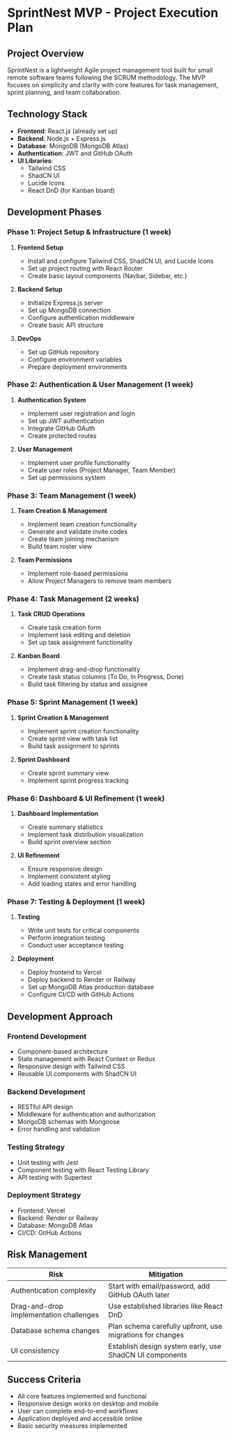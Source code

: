 # SprintNest MVP - Project Execution Plan

## Project Overview
SprintNest is a lightweight Agile project management tool built for small remote software teams following the SCRUM methodology. The MVP focuses on simplicity and clarity with core features for task management, sprint planning, and team collaboration.

## Technology Stack
- **Frontend**: React.js (already set up)
- **Backend**: Node.js + Express.js
- **Database**: MongoDB (MongoDB Atlas)
- **Authentication**: JWT and GitHub OAuth
- **UI Libraries**:
  - Tailwind CSS
  - ShadCN UI
  - Lucide Icons
  - React DnD (for Kanban board)

## Development Phases

### Phase 1: Project Setup & Infrastructure (1 week)
1. **Frontend Setup**
   - Install and configure Tailwind CSS, ShadCN UI, and Lucide Icons
   - Set up project routing with React Router
   - Create basic layout components (Navbar, Sidebar, etc.)

2. **Backend Setup**
   - Initialize Express.js server
   - Set up MongoDB connection
   - Configure authentication middleware
   - Create basic API structure

3. **DevOps**
   - Set up GitHub repository
   - Configure environment variables
   - Prepare deployment environments

### Phase 2: Authentication & User Management (1 week)
1. **Authentication System**
   - Implement user registration and login
   - Set up JWT authentication
   - Integrate GitHub OAuth
   - Create protected routes

2. **User Management**
   - Implement user profile functionality
   - Create user roles (Project Manager, Team Member)
   - Set up permissions system

### Phase 3: Team Management (1 week)
1. **Team Creation & Management**
   - Implement team creation functionality
   - Generate and validate invite codes
   - Create team joining mechanism
   - Build team roster view

2. **Team Permissions**
   - Implement role-based permissions
   - Allow Project Managers to remove team members

### Phase 4: Task Management (2 weeks)
1. **Task CRUD Operations**
   - Create task creation form
   - Implement task editing and deletion
   - Set up task assignment functionality

2. **Kanban Board**
   - Implement drag-and-drop functionality
   - Create task status columns (To Do, In Progress, Done)
   - Build task filtering by status and assignee

### Phase 5: Sprint Management (1 week)
1. **Sprint Creation & Management**
   - Implement sprint creation functionality
   - Create sprint view with task list
   - Build task assignment to sprints

2. **Sprint Dashboard**
   - Create sprint summary view
   - Implement sprint progress tracking

### Phase 6: Dashboard & UI Refinement (1 week)
1. **Dashboard Implementation**
   - Create summary statistics
   - Implement task distribution visualization
   - Build sprint overview section

2. **UI Refinement**
   - Ensure responsive design
   - Implement consistent styling
   - Add loading states and error handling

### Phase 7: Testing & Deployment (1 week)
1. **Testing**
   - Write unit tests for critical components
   - Perform integration testing
   - Conduct user acceptance testing

2. **Deployment**
   - Deploy frontend to Vercel
   - Deploy backend to Render or Railway
   - Set up MongoDB Atlas production database
   - Configure CI/CD with GitHub Actions

## Development Approach

### Frontend Development
- Component-based architecture
- State management with React Context or Redux
- Responsive design with Tailwind CSS
- Reusable UI components with ShadCN UI

### Backend Development
- RESTful API design
- Middleware for authentication and authorization
- MongoDB schemas with Mongoose
- Error handling and validation

### Testing Strategy
- Unit testing with Jest
- Component testing with React Testing Library
- API testing with Supertest

### Deployment Strategy
- Frontend: Vercel
- Backend: Render or Railway
- Database: MongoDB Atlas
- CI/CD: GitHub Actions

## Risk Management

| Risk | Mitigation |
|------|------------|
| Authentication complexity | Start with email/password, add GitHub OAuth later |
| Drag-and-drop implementation challenges | Use established libraries like React DnD |
| Database schema changes | Plan schema carefully upfront, use migrations for changes |
| UI consistency | Establish design system early, use ShadCN UI components |

## Success Criteria
- All core features implemented and functional
- Responsive design works on desktop and mobile
- User can complete end-to-end workflows
- Application deployed and accessible online
- Basic security measures implemented
